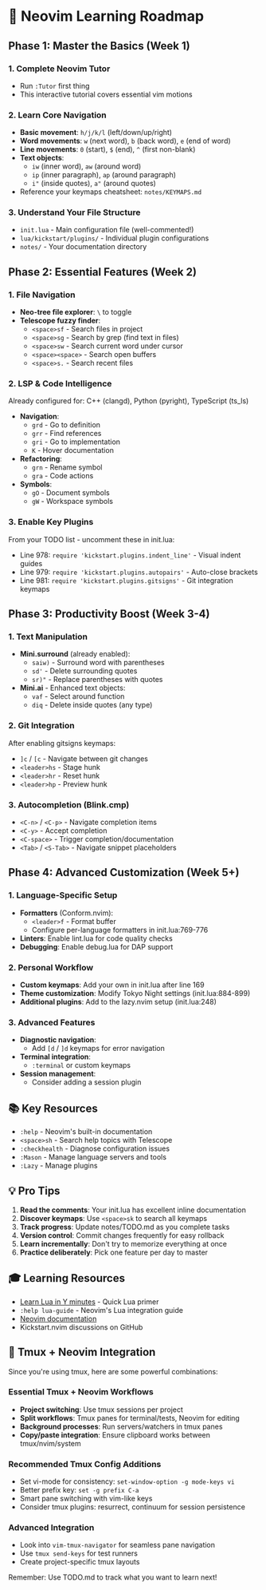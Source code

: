 # 🎯 Neovim Learning Roadmap

## Phase 1: Master the Basics (Week 1)

### 1. Complete Neovim Tutor
- Run `:Tutor` first thing
- This interactive tutorial covers essential vim motions

### 2. Learn Core Navigation
- **Basic movement**: `h/j/k/l` (left/down/up/right)
- **Word movements**: `w` (next word), `b` (back word), `e` (end of word)
- **Line movements**: `0` (start), `$` (end), `^` (first non-blank)
- **Text objects**: 
  - `iw` (inner word), `aw` (around word)
  - `ip` (inner paragraph), `ap` (around paragraph)
  - `i"` (inside quotes), `a"` (around quotes)
- Reference your keymaps cheatsheet: `notes/KEYMAPS.md`

### 3. Understand Your File Structure
- `init.lua` - Main configuration file (well-commented!)
- `lua/kickstart/plugins/` - Individual plugin configurations
- `notes/` - Your documentation directory

## Phase 2: Essential Features (Week 2)

### 1. File Navigation
- **Neo-tree file explorer**: `\` to toggle
- **Telescope fuzzy finder**:
  - `<space>sf` - Search files in project
  - `<space>sg` - Search by grep (find text in files)
  - `<space>sw` - Search current word under cursor
  - `<space><space>` - Search open buffers
  - `<space>s.` - Search recent files

### 2. LSP & Code Intelligence
Already configured for: C++ (clangd), Python (pyright), TypeScript (ts_ls)
- **Navigation**:
  - `grd` - Go to definition
  - `grr` - Find references
  - `gri` - Go to implementation
  - `K` - Hover documentation
- **Refactoring**:
  - `grn` - Rename symbol
  - `gra` - Code actions
- **Symbols**:
  - `gO` - Document symbols
  - `gW` - Workspace symbols

### 3. Enable Key Plugins
From your TODO list - uncomment these in init.lua:
- Line 978: `require 'kickstart.plugins.indent_line'` - Visual indent guides
- Line 979: `require 'kickstart.plugins.autopairs'` - Auto-close brackets
- Line 981: `require 'kickstart.plugins.gitsigns'` - Git integration keymaps

## Phase 3: Productivity Boost (Week 3-4)

### 1. Text Manipulation
- **Mini.surround** (already enabled):
  - `saiw)` - Surround word with parentheses
  - `sd'` - Delete surrounding quotes
  - `sr)"` - Replace parentheses with quotes
- **Mini.ai** - Enhanced text objects:
  - `vaf` - Select around function
  - `diq` - Delete inside quotes (any type)

### 2. Git Integration
After enabling gitsigns keymaps:
- `]c` / `[c` - Navigate between git changes
- `<leader>hs` - Stage hunk
- `<leader>hr` - Reset hunk
- `<leader>hp` - Preview hunk

### 3. Autocompletion (Blink.cmp)
- `<C-n>` / `<C-p>` - Navigate completion items
- `<C-y>` - Accept completion
- `<C-space>` - Trigger completion/documentation
- `<Tab>` / `<S-Tab>` - Navigate snippet placeholders

## Phase 4: Advanced Customization (Week 5+)

### 1. Language-Specific Setup
- **Formatters** (Conform.nvim):
  - `<leader>f` - Format buffer
  - Configure per-language formatters in init.lua:769-776
- **Linters**: Enable lint.lua for code quality checks
- **Debugging**: Enable debug.lua for DAP support

### 2. Personal Workflow
- **Custom keymaps**: Add your own in init.lua after line 169
- **Theme customization**: Modify Tokyo Night settings (init.lua:884-899)
- **Additional plugins**: Add to the lazy.nvim setup (init.lua:248)

### 3. Advanced Features
- **Diagnostic navigation**: 
  - Add `[d` / `]d` keymaps for error navigation
- **Terminal integration**: 
  - `:terminal` or custom keymaps
- **Session management**: 
  - Consider adding a session plugin

## 📚 Key Resources

- `:help` - Neovim's built-in documentation
- `<space>sh` - Search help topics with Telescope
- `:checkhealth` - Diagnose configuration issues
- `:Mason` - Manage language servers and tools
- `:Lazy` - Manage plugins

## 💡 Pro Tips

1. **Read the comments**: Your init.lua has excellent inline documentation
2. **Discover keymaps**: Use `<space>sk` to search all keymaps
3. **Track progress**: Update notes/TODO.md as you complete tasks
4. **Version control**: Commit changes frequently for easy rollback
5. **Learn incrementally**: Don't try to memorize everything at once
6. **Practice deliberately**: Pick one feature per day to master

## 🎓 Learning Resources

- [Learn Lua in Y minutes](https://learnxinyminutes.com/docs/lua/) - Quick Lua primer
- `:help lua-guide` - Neovim's Lua integration guide
- [Neovim documentation](https://neovim.io/doc/)
- Kickstart.nvim discussions on GitHub

## 🚀 Tmux + Neovim Integration

Since you're using tmux, here are some powerful combinations:

### Essential Tmux + Neovim Workflows
- **Project switching**: Use tmux sessions per project
- **Split workflows**: Tmux panes for terminal/tests, Neovim for editing
- **Background processes**: Run servers/watchers in tmux panes
- **Copy/paste integration**: Ensure clipboard works between tmux/nvim/system

### Recommended Tmux Config Additions
- Set vi-mode for consistency: `set-window-option -g mode-keys vi`
- Better prefix key: `set -g prefix C-a`
- Smart pane switching with vim-like keys
- Consider tmux plugins: resurrect, continuum for session persistence

### Advanced Integration
- Look into `vim-tmux-navigator` for seamless pane navigation
- Use `tmux send-keys` for test runners
- Create project-specific tmux layouts

Remember: Use TODO.md to track what you want to learn next!